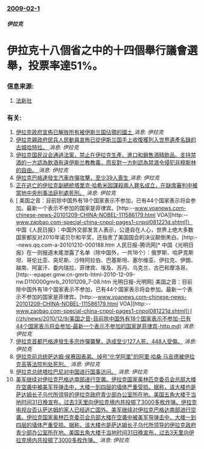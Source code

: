 ### [2009-02-1](/news/2009/02/1/index.md)

##### 伊拉克
# 伊拉克十八個省之中的十四個舉行議會選舉，投票率達51%。




### 信息来源:

1. [法新社](http://www.google.com/hostednews/afp/article/ALeqM5gRiC_1o-FC6_V8AzSSe7sJUovbyg)

### 有关:

1. [伊拉克政府宣佈已解放所有被伊斯兰国佔領的國土 ](/zh/news/2017/12/9/伊拉克政府宣佈已解放所有被伊斯兰国佔領的國土.md) _消息: 伊拉克_
2. [伊拉克親政府民兵人民動員宣佈已從伊斯兰国手上收復獲列入世界遺產名錄的古城哈特拉。 ](/zh/news/2017/04/26/伊拉克親政府民兵人民動員宣佈已從伊斯兰国手上收復獲列入世界遺產名錄的古城哈特拉.md) _消息: 伊拉克_
3. [伊拉克国民议会通過法案，禁止在伊拉克生產、進口和銷售酒精飲品。支持禁酒的一方認為飲酒有違伊斯兰教教義，而反對一方則認為禁酒令侵犯非穆斯林的自由。 ](/zh/news/2016/10/23/伊拉克国民议会通過法案-禁止在伊拉克生產-進口和銷售酒精飲品-支持禁酒的一方認為飲酒有違伊斯兰教教義-而反對一方則認為禁.md) _消息: 伊拉克_
4. [ 伊拉克巴格達發生汽車炸彈攻擊，至少39人喪生 ](/zh/news/2013/12/8/伊拉克巴格達發生汽車炸彈攻擊-至少39人喪生.md) _消息: 伊拉克_
5. [ 正在逃亡的伊拉克副總統塔里克·哈希米因謀殺兩人罪名成立，在缺席審判中被當地中央刑事法庭判處死刑。](/zh/news/2012/09/9/正在逃亡的伊拉克副總統塔里克-哈希米因謀殺兩人罪名成立-在缺席審判中被當地中央刑事法庭判處死刑.md) _消息: 伊拉克_
6. [ 美国之音：目前除中国外有18个国家表示不参加，已有44个国家表示将会参加。最新一个表示不参加的国家是菲律宾。[http:--www.voanews.com-chinese-news-20101209-CHINA-NOBEL-111586179.html VOA][http:--www.zaobao.com-special-china-cnpol-pages1-cnpol081221d.shtml]） 中国《人民日报》：中国外交部发言人表示，公道自在人心，世界上绝大多数国家都反对2010年诺贝尔和平奖，还指责了美国国会的决议颠倒黑白。[http:--news.qq.com-a-20101210-000188.htm 人民日报-腾讯网]* 中国《光明日报》在一则报道末尾泄露了名单（除中国外，一共18个）：俄罗斯、哈萨克斯坦、哥伦比亚、突尼斯、沙特阿拉伯、巴基斯坦、塞尔维亚、伊拉克、伊朗、越南、阿富汗、委内瑞拉、菲律宾、埃及、苏丹、乌克兰、古巴和摩洛哥。[http:--epaper.gmw.cn-gmrb-html-2010-12-09-nw.D110000gmrb_20101209_7-08.htm 光明日报-光明网] 美国之音：目前除中国外有18个国家表示不参加，已有44个国家表示将会参加。最新一个表示不参加的国家是菲律宾。[http:--www.voanews.com-chinese-news-20101209-CHINA-NOBEL-111586179.html VOA][http:--www.zaobao.com-special-china-cnpol-pages1-cnpol081221d.shtml]）](/zh/news/2010/12/9/美国之音-目前除中国外有18个国家表示不参加-已有44个国家表示将会参加-最新一个表示不参加的国家是菲律宾-http.md) _消息: 伊拉克_
7. [伊拉克首都巴格達發生多宗炸彈襲擊，造成至少127人死、448人受傷。](/zh/news/2009/12/8/伊拉克首都巴格達發生多宗炸彈襲擊-造成至少127人死-448人受傷.md) _消息: 伊拉克_
8. [伊拉克前总统萨达姆·侯赛因表弟、绰号“化学阿里”的阿里·哈桑·马吉德被伊拉克高等法院判处死刑。](/zh/news/2007/06/24/伊拉克前总统萨达姆-侯赛因表弟-绰号-化学阿里-的阿里-哈桑-马吉德被伊拉克高等法院判处死刑.md) _消息: 伊拉克_
9. [伊拉克总统塔拉巴尼对中国进行国事访问。](/zh/news/2007/06/20/伊拉克总统塔拉巴尼对中国进行国事访问.md) _消息: 伊拉克_
10. [美军继续对伊拉克巴格达南部进行空袭。伊拉克国家奥林匹克委员会总部大楼在空袭中被美军导弹击中，大楼一到四层的墙体严重受损。据称，该大楼也是萨达姆长子乌代所领导的伊拉克政府青少部办公室所在地。美国五角大楼于当地时间31日晚宣布，过去3天里向伊拉克境内共投掷了3000多枚炸弹。伊拉克电视台否认萨达姆的家人已经逃亡国外。美军继续对伊拉克巴格达南部进行空袭。伊拉克国家奥林匹克委员会总部大楼在空袭中被美军导弹击中，大楼一到四层的墙体严重受损。据称，该大楼也是萨达姆长子乌代所领导的伊拉克政府青少部办公室所在地。美国五角大楼于当地时间31日晚宣布，过去3天里向伊拉克境内共投掷了3000多枚炸弹。](/zh/news/2003/04/1/美军继续对伊拉克巴格达南部进行空袭-伊拉克国家奥林匹克委员会总部大楼在空袭中被美军导弹击中-大楼一到四层的墙体严重受损.md) _消息: 伊拉克_
